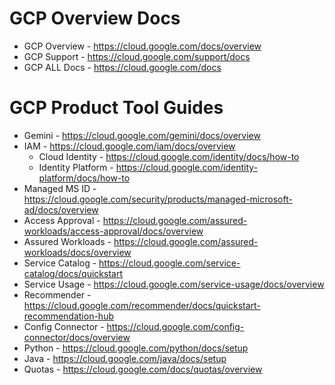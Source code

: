 # GCP Overview Docs
* GCP Overview - https://cloud.google.com/docs/overview
* GCP Support - https://cloud.google.com/support/docs
* GCP ALL Docs - https://cloud.google.com/docs
# GCP Product Tool Guides
+ Gemini - https://cloud.google.com/gemini/docs/overview
+ IAM - https://cloud.google.com/iam/docs/overview
  + Cloud Identity - https://cloud.google.com/identity/docs/how-to
  + Identity Platform - https://cloud.google.com/identity-platform/docs/how-to
+ Managed MS ID - https://cloud.google.com/security/products/managed-microsoft-ad/docs/overview
+ Access Approval - https://cloud.google.com/assured-workloads/access-approval/docs/overview
+ Assured Workloads - https://cloud.google.com/assured-workloads/docs/overview
+ Service Catalog - https://cloud.google.com/service-catalog/docs/quickstart
+ Service Usage - https://cloud.google.com/service-usage/docs/overview
+ Recommender - https://cloud.google.com/recommender/docs/quickstart-recommendation-hub
+ Config Connector - https://cloud.google.com/config-connector/docs/overview
+ Python - https://cloud.google.com/python/docs/setup
+ Java - https://cloud.google.com/java/docs/setup
+ Quotas - https://cloud.google.com/docs/quotas/overview
